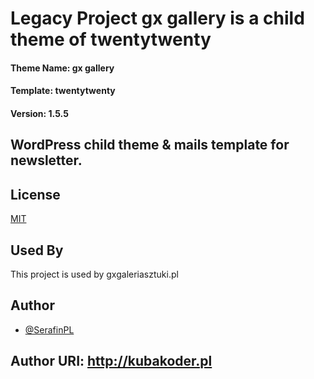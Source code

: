 # Legacy Project gx gallery is a child theme of twentytwenty

#### Theme Name:		 gx gallery
#### Template:		   twentytwenty
#### Version:		   1.5.5 

## WordPress child theme & mails template for newsletter.

## License

[MIT](https://choosealicense.com/licenses/mit/)

## Used By

This project is used by gxgaleriasztuki.pl

## Author

- [@SerafinPL](https://www.github.com/serafinpl)
## Author URI:		   http://kubakoder.pl 
